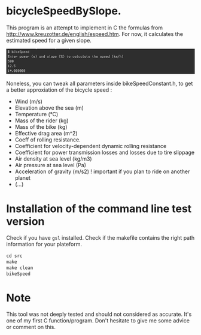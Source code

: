 # bicycleSpeedBySlope.

This program is an attempt to implement in C the formulas from <http://www.kreuzotter.de/english/espeed.htm>. For now, it calculates the estimated speed for a given slope.

![BikeSpeed commmand line](img/bikeSpeed.png "BikeSpeed")



Noneless, you can tweak all parameters inside bikeSpeedConstant.h, to get a better approxiation of the bicycle speed :

- Wind (m/s)
- Elevation above the sea (m)
- Temperature (°C)
- Mass of the rider (kg)
- Mass of the bike (kg)
- Effective drag area (m^2)
- Coeff of rolling resistance.
- Coefficient for velocity-dependent dynamic rolling resistance
- Coefficient for power transmission losses and losses due to tire slippage
- Air density at sea level (kg/m3)
- Air pressure at sea level (Pa)
- Acceleration of gravity (m/s2) ! important if you plan to ride on another planet
- (...)

# Installation of the command line test version
Check if you have `gsl` installed.
Check if the makefile contains the right path information for your plateform. 

```{sh}
cd src
make
make clean
bikeSpeed
```

# Note
This tool was not deeply tested and should not considered as accurate. It's one of my first C function/program. Don't hesitate to give me some advice or comment on this.

